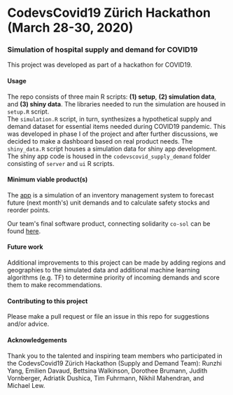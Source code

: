 # CodevsCovid19 Zürich Hackathon (March 28-30, 2020)
### Simulation of hospital supply and demand for COVID19 

This project was developed as part of a hackathon for COVID19. 

#### Usage
The repo consists of three main R scripts: **(1) setup**,  **(2) simulation data**, and **(3) shiny data**. The libraries needed to run the simulation are housed in `setup.R` script.   
The `simulation.R` script, in turn, synthesizes a hypothetical supply and demand dataset for essential items needed during COVID19 pandemic. This was developed in phase I of the project and after further discussions, we decided to make a dashboard based on real product needs. The `shiny_data.R` script houses a simulation data for shiny app development. The shiny app code is housed in the `codevscovid_supply_demand` folder consisting of `server` and `ui` R scripts. 

#### Minimum viable product(s)

The [app](https://nnabavi.shinyapps.io/codevscovid19_supply_demand/) is a simulation of an inventory management system to forecast future (next month's) unit demands and to calculate safety stocks and reorder points.  

Our team's final software product, connecting solidarity `co-sol` can be found [here](https://devpost.com/software/co-sol).

#### Future work
Additional improvements to this project can be made by adding regions and geographies to the simulated data and additional machine learning algorithms (e.g. TF) to determine priority of incoming demands and score them to make recommendations. 

#### Contributing to this project
Please make a pull request or file an issue in this repo for suggestions and/or advice.

#### Acknowledgements
Thank you to the talented and inspiring team members who participated in the CodevsCovid19 Zürich Hackathon (Supply and Demand Team): Runzhi Yang, Emilien Davaud, Bettsina Walkinson, Dorothee Brumann, Judith Vornberger, Adriatik Dushica, Tim Fuhrmann, Nikhil Mahendran, and Michael Lew.
